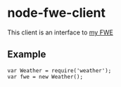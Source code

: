 # node-fwe-client
This client is an interface to [my FWE](http://dollopos.ga/weather)

## Example
```
var Weather = require('weather');
var fwe = new Weather();
```